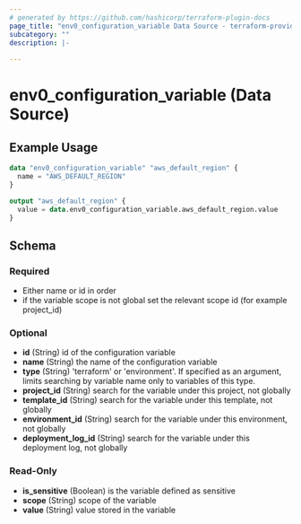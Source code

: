 ```yaml
---
# generated by https://github.com/hashicorp/terraform-plugin-docs
page_title: "env0_configuration_variable Data Source - terraform-provider-env0"
subcategory: ""
description: |-
  
---
```


# env0_configuration_variable (Data Source)



## Example Usage

```terraform
data "env0_configuration_variable" "aws_default_region" {
  name = "AWS_DEFAULT_REGION"
}

output "aws_default_region" {
  value = data.env0_configuration_variable.aws_default_region.value
}
```

<!-- schema generated by tfplugindocs -->
## Schema

### Required
- Either name or id in order
- if the variable scope is not global set the relevant scope id (for example project_id)

### Optional

- **id** (String) id of the configuration variable
- **name** (String) the name of the configuration variable
- **type** (String) 'terraform' or 'environment'. If specified as an argument, limits searching by variable name only to variables of this type.
- **project_id** (String) search for the variable under this project, not globally
- **template_id** (String) search for the variable under this template, not globally
- **environment_id** (String) search for the variable under this environment, not globally
- **deployment_log_id** (String) search for the variable under this deployment log, not globally

### Read-Only

- **is_sensitive** (Boolean) is the variable defined as sensitive
- **scope** (String) scope of the variable
- **value** (String) value stored in the variable


